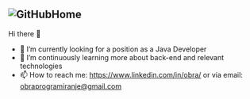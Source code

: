 ## ![GitHubHome](https://github.com/user-attachments/assets/e0bdfeda-e86c-49db-90a0-2f67c01e49d7)
Hi there 👋
- 🔭 I’m currently looking for a position as a Java Developer
- 🌱 I’m continuously learning more about back-end and relevant technologies
- 📫 How to reach me: https://www.linkedin.com/in/obra/
    or via email: obraprogramiranje@gmail.com
